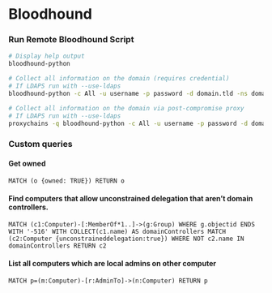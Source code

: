 # Bloodhound

### **Run Remote Bloodhound Script** <a href="#bkmrk-run-remote-bloodhoun" id="bkmrk-run-remote-bloodhoun"></a>

```bash
# Display help output
bloodhound-python

# Collect all information on the domain (requires credential)
# If LDAPS run with --use-ldaps
bloodhound-python -c All -u username -p password -d domain.tld -ns domain-controller-ip

# Collect all information on the domain via post-compromise proxy
# If LDAPS run with --use-ldaps
proxychains -q bloodhound-python -c All -u username -p password -d domain.tld -ns omain-controller-ip --dns-tcp
```



### Custom queries

#### Get owned

```
MATCH (o {owned: TRUE}) RETURN o
```

#### Find computers that allow unconstrained delegation that aren’t domain controllers.

```
MATCH (c1:Computer)-[:MemberOf*1..]->(g:Group) WHERE g.objectid ENDS WITH '-516' WITH COLLECT(c1.name) AS domainControllers MATCH (c2:Computer {unconstraineddelegation:true}) WHERE NOT c2.name IN domainControllers RETURN c2
```

#### List all computers which are local admins on other computer

```
MATCH p=(m:Computer)-[r:AdminTo]->(n:Computer) RETURN p
```
